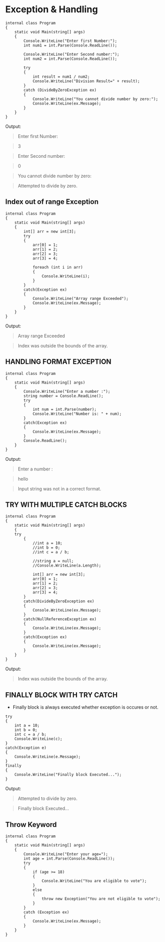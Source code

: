 # Exception & Handling

```
internal class Program
{
    static void Main(string[] args)
    {
        Console.WriteLine("Enter first Number:");
        int num1 = int.Parse(Console.ReadLine());

        Console.WriteLine("Enter Second number:");
        int num2 = int.Parse(Console.ReadLine());

        try
        {
            int result = num1 / num2;
            Console.WriteLine("Division Result=" + result);
        }
        catch (DivideByZeroException ex)
        {
            Console.WriteLine("You cannot divide number by zero:");
            Console.WriteLine(ex.Message);
        }
    }
}
```

Output:

>Enter first Number:

>3

>Enter Second number:

>0

>You cannot divide number by zero:

>Attempted to divide by zero.


## Index out of range Exception

```
internal class Program
{
    static void Main(string[] args)
    {
        int[] arr = new int[3];
        try
        {
            arr[0] = 1;
            arr[1] = 2;
            arr[2] = 3;
            arr[3] = 4;

            foreach (int i in arr)
            {
                Console.WriteLine(i);
            }
        }
        catch(Exception ex)
        {
            Console.WriteLine("Array range Exceeded");
            Console.WriteLine(ex.Message);
        }
    }
}
```

Output:

> Array range Exceeded

> Index was outside the bounds of the array.

## HANDLING FORMAT EXCEPTION 

```
internal class Program
{
    static void Main(string[] args)
    {
        Console.WriteLine("Enter a number :");
        string number = Console.ReadLine();
        try
        {
            int num = int.Parse(number);
            Console.WriteLine("Number is: " + num);
        }
        catch(Exception ex)
        {
            Console.WriteLine(ex.Message);
        }
        Console.ReadLine();
    }
}
```

Output:

>Enter a number :

>hello

>Input string was not in a correct format.

## TRY WITH MULTIPLE CATCH BLOCKS

```
internal class Program
{
    static void Main(string[] args)
    {
    try
        {
            //int a = 10;
            //int b = 0;
            //int c = a / b;

            //string a = null;
            //Console.WriteLine(a.Length);

            int[] arr = new int[3];
            arr[0] = 1;
            arr[1] = 2;
            arr[2] = 3;
            arr[3] = 4;
        }
        catch(DivideByZeroException ex)
        {
            Console.WriteLine(ex.Message);
        }
        catch(NullReferenceException ex)
        {
            Console.WriteLine(ex.Message);
        }
        catch(Exception ex)
        {
            Console.WriteLine(ex.Message);
        }
    }
}
```

Output:

> Index was outside the bounds of the array.

## FINALLY BLOCK WITH TRY CATCH

- Finally block is always executed whether exception is occures or not.

```
try
{
    int a = 10;
    int b = 0;
    int c = a / b;
    Console.WriteLine(c);
}
catch(Exception e)
{
    Console.WriteLine(e.Message);
}
finally
{
    Console.WriteLine("Finally block Executed...");
}
```

Output:

> Attempted to divide by zero.

> Finally block Executed...


## Throw Keyword

```
internal class Program
{
    static void Main(string[] args)
    {
        Console.WriteLine("Enter your age=");
        int age = int.Parse(Console.ReadLine());
        try
        {
            if (age >= 18)
            {
                Console.WriteLine("You are eligible to vote");
            }
            else
            {
                throw new Exception("You are not eligible to vote");
            }
        }
        catch (Exception ex)
        {
            Console.WriteLine(ex.Message);
        }
    }
}
```